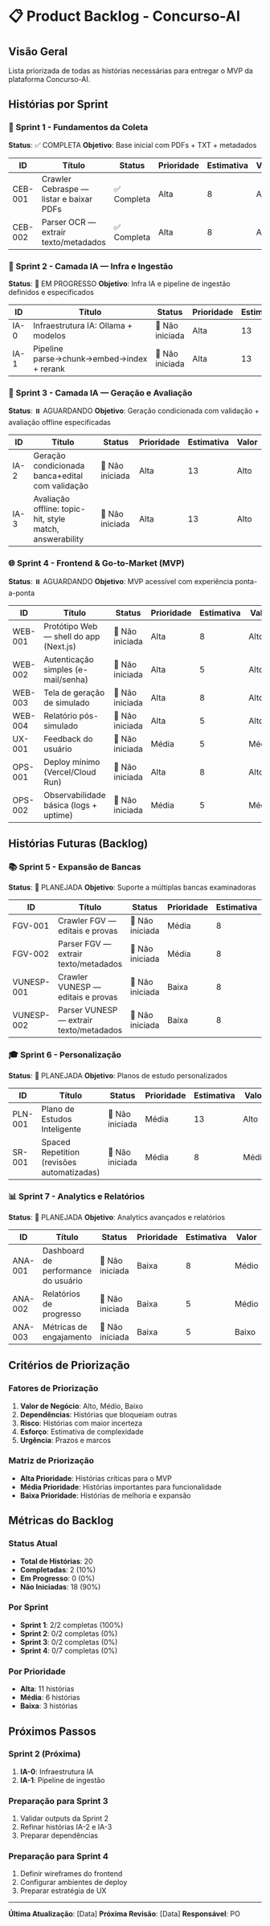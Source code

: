 # 📋 Product Backlog - Concurso-AI

## Visão Geral
Lista priorizada de todas as histórias necessárias para entregar o MVP da plataforma Concurso-AI.

## Histórias por Sprint

### 🚀 Sprint 1 - Fundamentos da Coleta
**Status**: ✅ COMPLETA
**Objetivo**: Base inicial com PDFs + TXT + metadados

| ID | Título | Status | Prioridade | Estimativa | Valor |
|----|--------|--------|------------|------------|-------|
| CEB-001 | Crawler Cebraspe — listar e baixar PDFs | ✅ Completa | Alta | 8 | Alto |
| CEB-002 | Parser OCR — extrair texto/metadados | ✅ Completa | Alta | 8 | Alto |

### 🤖 Sprint 2 - Camada IA — Infra e Ingestão
**Status**: 🔄 EM PROGRESSO
**Objetivo**: Infra IA e pipeline de ingestão definidos e especificados

| ID | Título | Status | Prioridade | Estimativa | Valor |
|----|--------|--------|------------|------------|-------|
| IA-0 | Infraestrutura IA: Ollama + modelos | 🔴 Não iniciada | Alta | 13 | Alto |
| IA-1 | Pipeline parse→chunk→embed→index + rerank | 🔴 Não iniciada | Alta | 13 | Alto |

### 🎯 Sprint 3 - Camada IA — Geração e Avaliação
**Status**: ⏸️ AGUARDANDO
**Objetivo**: Geração condicionada com validação + avaliação offline especificadas

| ID | Título | Status | Prioridade | Estimativa | Valor |
|----|--------|--------|------------|------------|-------|
| IA-2 | Geração condicionada banca+edital com validação | 🔴 Não iniciada | Alta | 13 | Alto |
| IA-3 | Avaliação offline: topic-hit, style match, answerability | 🔴 Não iniciada | Alta | 13 | Alto |

### 🌐 Sprint 4 - Frontend & Go-to-Market (MVP)
**Status**: ⏸️ AGUARDANDO
**Objetivo**: MVP acessível com experiência ponta-a-ponta

| ID | Título | Status | Prioridade | Estimativa | Valor |
|----|--------|--------|------------|------------|-------|
| WEB-001 | Protótipo Web — shell do app (Next.js) | 🔴 Não iniciada | Alta | 8 | Alto |
| WEB-002 | Autenticação simples (e-mail/senha) | 🔴 Não iniciada | Alta | 5 | Alto |
| WEB-003 | Tela de geração de simulado | 🔴 Não iniciada | Alta | 8 | Alto |
| WEB-004 | Relatório pós-simulado | 🔴 Não iniciada | Alta | 5 | Alto |
| UX-001 | Feedback do usuário | 🔴 Não iniciada | Média | 5 | Médio |
| OPS-001 | Deploy mínimo (Vercel/Cloud Run) | 🔴 Não iniciada | Alta | 8 | Alto |
| OPS-002 | Observabilidade básica (logs + uptime) | 🔴 Não iniciada | Média | 5 | Médio |

## Histórias Futuras (Backlog)

### 📚 Sprint 5 - Expansão de Bancas
**Status**: 📝 PLANEJADA
**Objetivo**: Suporte a múltiplas bancas examinadoras

| ID | Título | Status | Prioridade | Estimativa | Valor |
|----|--------|--------|------------|------------|-------|
| FGV-001 | Crawler FGV — editais e provas | 🔴 Não iniciada | Média | 8 | Alto |
| FGV-002 | Parser FGV — extrair texto/metadados | 🔴 Não iniciada | Média | 8 | Alto |
| VUNESP-001 | Crawler VUNESP — editais e provas | 🔴 Não iniciada | Baixa | 8 | Médio |
| VUNESP-002 | Parser VUNESP — extrair texto/metadados | 🔴 Não iniciada | Baixa | 8 | Médio |

### 🎓 Sprint 6 - Personalização
**Status**: 📝 PLANEJADA
**Objetivo**: Planos de estudo personalizados

| ID | Título | Status | Prioridade | Estimativa | Valor |
|----|--------|--------|------------|------------|-------|
| PLN-001 | Plano de Estudos Inteligente | 🔴 Não iniciada | Média | 13 | Alto |
| SR-001 | Spaced Repetition (revisões automatizadas) | 🔴 Não iniciada | Média | 8 | Médio |

### 📊 Sprint 7 - Analytics e Relatórios
**Status**: 📝 PLANEJADA
**Objetivo**: Analytics avançados e relatórios

| ID | Título | Status | Prioridade | Estimativa | Valor |
|----|--------|--------|------------|------------|-------|
| ANA-001 | Dashboard de performance do usuário | 🔴 Não iniciada | Baixa | 8 | Médio |
| ANA-002 | Relatórios de progresso | 🔴 Não iniciada | Baixa | 5 | Médio |
| ANA-003 | Métricas de engajamento | 🔴 Não iniciada | Baixa | 5 | Baixo |

## Critérios de Priorização

### Fatores de Priorização
1. **Valor de Negócio**: Alto, Médio, Baixo
2. **Dependências**: Histórias que bloqueiam outras
3. **Risco**: Histórias com maior incerteza
4. **Esforço**: Estimativa de complexidade
5. **Urgência**: Prazos e marcos

### Matriz de Priorização
- **Alta Prioridade**: Histórias críticas para o MVP
- **Média Prioridade**: Histórias importantes para funcionalidade
- **Baixa Prioridade**: Histórias de melhoria e expansão

## Métricas do Backlog

### Status Atual
- **Total de Histórias**: 20
- **Completadas**: 2 (10%)
- **Em Progresso**: 0 (0%)
- **Não Iniciadas**: 18 (90%)

### Por Sprint
- **Sprint 1**: 2/2 completas (100%)
- **Sprint 2**: 0/2 completas (0%)
- **Sprint 3**: 0/2 completas (0%)
- **Sprint 4**: 0/7 completas (0%)

### Por Prioridade
- **Alta**: 11 histórias
- **Média**: 6 histórias
- **Baixa**: 3 histórias

## Próximos Passos

### Sprint 2 (Próxima)
1. **IA-0**: Infraestrutura IA
2. **IA-1**: Pipeline de ingestão

### Preparação para Sprint 3
1. Validar outputs da Sprint 2
2. Refinar histórias IA-2 e IA-3
3. Preparar dependências

### Preparação para Sprint 4
1. Definir wireframes do frontend
2. Configurar ambientes de deploy
3. Preparar estratégia de UX

---

**Última Atualização**: [Data]
**Próxima Revisão**: [Data]
**Responsável**: PO
